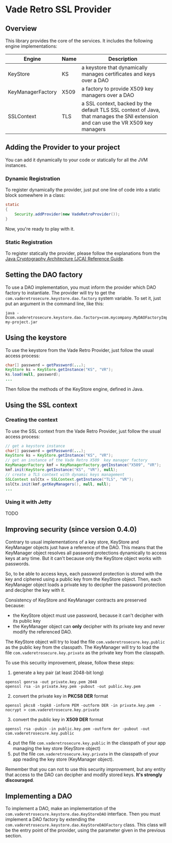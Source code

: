 # Vade Retro SSL Provider

## Overview

This library provides the core of the services. It includes the following engine implementations:

| Engine | Name | Description |
|--------|--------|--------|
| KeyStore | KS | a keystore that dynamically manages certificates and keys over a DAO |
| KeyManagerFactory | X509 | a factory to provide X509 key managers over a DAO |
| SSLContext | TLS | a SSL context, backed by the default TLS SSL context of Java, that manages the SNI extension and can use the VR X509 key managers |


## Adding the Provider to your project

You can add it dynamically to your code or statically for all the JVM instances.

### Dynamic Registration

To register dynamically the provider, just put one line of code into a static block somewhere in a class:
```java
static
{
	Security.addProvider(new VadeRetroProvider());
}
```
Now, you're ready to play with it.

### Static Registration

To register statically the provider, please follow the explanations from the [Java Cryptography Architecture (JCA) Reference Guide](http://docs.oracle.com/javase/8/docs/technotes/guides/security/crypto/CryptoSpec.html#ProviderInstalling).

## Setting the DAO factory

To use a DAO implementation, you must inform the provider which DAO factory to instantiate. The provider will try to get the `com.vaderetrosecure.keystore.dao.factory` system variable. To set it, just put an argument in the command line, like this:
```
java -Dcom.vaderetrosecure.keystore.dao.factory=com.mycompany.MyDAOFactoryImpl my-project.jar
```

## Using the keystore

To use the keystore from the Vade Retro Provider, just follow the usual access process:
```java
char[] password = getPassword(...);
KeyStore ks = KeyStore.getInstance("KS", "VR");
ks.load(null, password);
...
```
Then follow the methods of the KeyStore engine, defined in Java.


## Using the SSL context

### Creating the context

To use the SSL context from the Vade Retro Provider, just follow the usual access process:
```java
// get a keystore instance
char[] password = getPassword(...);
KeyStore ks = KeyStore.getInstance("KS", "VR");
// get an instance of the Vade Retro X509  key manager factory
KeyManagerFactory kmf = KeyManagerFactory.getInstance("X509", "VR");
kmf.init(KeyStore.getInstance("KS", "VR"), null);
// create a TLS context with dynamic keys management
SSLContext sslCtx = SSLContext.getInstance("TLS", "VR");
sslCtx.init(kmf.getKeyManagers(), null, null);
...
```

### Using it with Jetty

TODO

## Improving security (since version 0.4.0)

Contrary to usual implementations of a key store, KeyStore and KeyManager objects just have a reference of the DAO. This means that the KeyManager object resolves all password protections dynamically to access keys at any time. But it can't because only the KeyStore object works with passwords.

So, to be able to access keys, each password protection is stored with the key and ciphered using a public key from the KeyStore object. Then, each KeyManager object loads a private key to decipher the password protection and decipher the key with it.

Consistency of KeyStore and KeyManager contracts are preserved because:
* the KeyStore object must use password, because it can't decipher with its public key
* the KeyManager object can __only__ decipher with its private key and never modify the referenced DAO.

The KeyStore object will try to load the file `com.vaderetrosecure.key.public` as the public key from the classpath. The KeyManager will try to load the file `com.vaderetrosecure.key.private` as the private key from the classpath.

To use this security improvement, please, follow these steps:
1. generate a key pair (at least 2048-bit long)
```
openssl genrsa -out private.key.pem 2048
openssl rsa -in private.key.pem -pubout -out public.key.pem
```
2. convert the private key in __PKCS8 DER__ format
```
openssl pkcs8 -topk8 -inform PEM -outform DER -in private.key.pem  -nocrypt > com.vaderetrosecure.key.private
```
3. convert the public key in __X509 DER__ format
```
openssl rsa -pubin -in public.key.pem -outform der -pubout -out com.vaderetrosecure.key.public
```
4. put the file `com.vaderetrosecure.key.public` in the classpath of your app managing the key store (KeyStore object)
5. put the file `com.vaderetrosecure.key.private` in the classpath of your app reading the key store (KeyManager object).

Remember that you can not to use this security improvement, but any entity that access to the DAO can decipher and modify stored keys. __It's strongly discouraged__. 

## Implementing a DAO

To implement a DAO, make an implementation of the `com.vaderetrosecure.keystore.dao.KeyStoreDAO` interface. Then you must implement a DAO factory by extending the `com.vaderetrosecure.keystore.dao.KeyStoreDAOFactory` class. This class will be the entry point of the provider, using the parameter given in the previous section.
